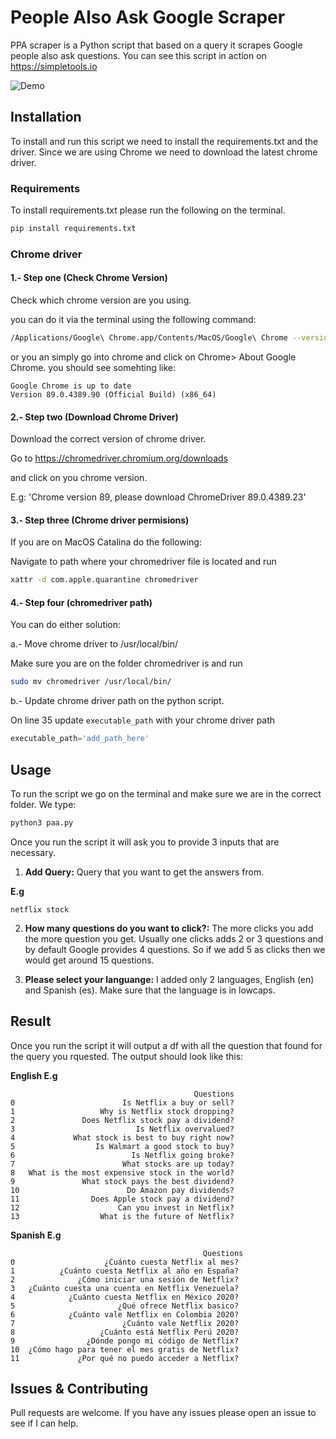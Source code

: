 
# People Also Ask Google Scraper

PPA scraper is a Python script that based on a query it scrapes Google people also ask questions. 
You can see this script in action on https://simpletools.io

![Demo](paa.gif)


## Installation

To install and run this script we need to install the requirements.txt and the driver. Since we are using Chrome we need to download the latest chrome driver.


### Requirements

To install requirements.txt please run the following on the terminal.

```bash
pip install requirements.txt
```

### Chrome driver

#### 1.- Step one (Check Chrome Version)

Check which chrome version are you using.

you can do it via the terminal using the following command:

```bash
/Applications/Google\ Chrome.app/Contents/MacOS/Google\ Chrome --version
```

or you an simply go into chrome and click on Chrome> About Google Chrome. you should see somehting like:

```
Google Chrome is up to date
Version 89.0.4389.90 (Official Build) (x86_64)
```

#### 2.- Step two (Download Chrome Driver)

Download the correct version of chrome driver.

Go to https://chromedriver.chromium.org/downloads

and click on you chrome version.

E.g: 'Chrome version 89, please download ChromeDriver 89.0.4389.23'


#### 3.- Step three (Chrome driver permisions)

If you are on MacOS Catalina do the following:

Navigate to path where your chromedriver file is located and run 

```bash
xattr -d com.apple.quarantine chromedriver

```

#### 4.- Step four (chromedriver path)

You can do either solution:

a.- Move chrome driver to /usr/local/bin/ 

Make sure you are on the folder chromedriver is and run

```bash
sudo mv chromedriver /usr/local/bin/
```

b.- Update chrome driver path on the python script.

On line 35 update `executable_path` with your chrome driver path

```python
executable_path='add_path_here'
```


## Usage
 
To run the script we go on the terminal and make sure we are in the correct folder. We type:


```bash
python3 paa.py
```

Once you run the script it will ask you to provide 3 inputs that are necessary.

1. **Add Query:** Query that you want to get the answers from.

**E.g**

```
netflix stock
```

2. **How many questions do you want to click?:** The more clicks you add the more question you get. Usually one clicks adds 2 or 3 questions and by default Google provides 4 questions. So if we add 5 as clicks then we would get around 15 questions.

3. **Please select your languange:** I added only 2 languages, English (en) and Spanish (es). Make sure that the language is in lowcaps.

## Result

Once you run the script it will output a df with all the question that found for the query you rquested. The output should look like this:

**English E.g** 
```
                                         Questions
0                        Is Netflix a buy or sell?
1                   Why is Netflix stock dropping?
2               Does Netflix stock pay a dividend?
3                           Is Netflix overvalued?
4             What stock is best to buy right now?
5                  Is Walmart a good stock to buy?
6                          Is Netflix going broke?
7                        What stocks are up today?
8   What is the most expensive stock in the world?
9               What stock pays the best dividend?
10                        Do Amazon pay dividends?
11                Does Apple stock pay a dividend?
12                      Can you invest in Netflix?
13                  What is the future of Netflix?
```

**Spanish E.g** 
```
                                           Questions
0                    ¿Cuánto cuesta Netflix al mes?
1          ¿Cuánto cuesta Netflix al año en España?
2              ¿Cómo iniciar una sesión de Netflix?
3   ¿Cuánto cuesta una cuenta en Netflix Venezuela?
4            ¿Cuánto cuesta Netflix en México 2020?
5                       ¿Qué ofrece Netflix basico?
6            ¿Cuánto vale Netflix en Colombia 2020?
7                        ¿Cuánto vale Netflix 2020?
8                   ¿Cuánto está Netflix Perú 2020?
9                ¿Dónde pongo mi código de Netflix?
10  ¿Cómo hago para tener el mes gratis de Netflix?
11             ¿Por qué no puedo acceder a Netflix?
```


## Issues & Contributing
Pull requests are welcome. If you have any issues please open an issue to see if I can help.

